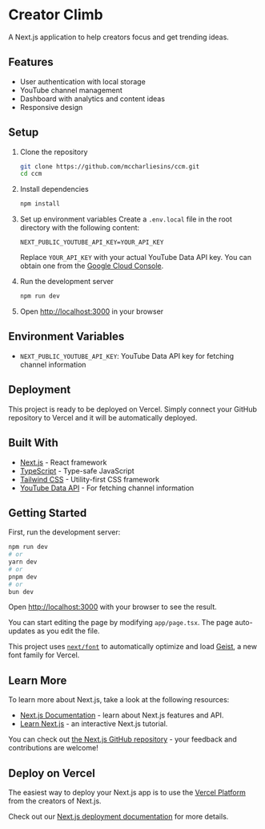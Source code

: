 # Creator Climb

A Next.js application to help creators focus and get trending ideas.

## Features

- User authentication with local storage
- YouTube channel management
- Dashboard with analytics and content ideas
- Responsive design

## Setup

1. Clone the repository

   ```bash
   git clone https://github.com/mccharliesins/ccm.git
   cd ccm
   ```

2. Install dependencies

   ```bash
   npm install
   ```

3. Set up environment variables
   Create a `.env.local` file in the root directory with the following content:

   ```
   NEXT_PUBLIC_YOUTUBE_API_KEY=YOUR_API_KEY
   ```

   Replace `YOUR_API_KEY` with your actual YouTube Data API key. You can obtain one from the [Google Cloud Console](https://console.cloud.google.com/).

4. Run the development server

   ```bash
   npm run dev
   ```

5. Open [http://localhost:3000](http://localhost:3000) in your browser

## Environment Variables

- `NEXT_PUBLIC_YOUTUBE_API_KEY`: YouTube Data API key for fetching channel information

## Deployment

This project is ready to be deployed on Vercel. Simply connect your GitHub repository to Vercel and it will be automatically deployed.

## Built With

- [Next.js](https://nextjs.org/) - React framework
- [TypeScript](https://www.typescriptlang.org/) - Type-safe JavaScript
- [Tailwind CSS](https://tailwindcss.com/) - Utility-first CSS framework
- [YouTube Data API](https://developers.google.com/youtube/v3) - For fetching channel information

## Getting Started

First, run the development server:

```bash
npm run dev
# or
yarn dev
# or
pnpm dev
# or
bun dev
```

Open [http://localhost:3000](http://localhost:3000) with your browser to see the result.

You can start editing the page by modifying `app/page.tsx`. The page auto-updates as you edit the file.

This project uses [`next/font`](https://nextjs.org/docs/app/building-your-application/optimizing/fonts) to automatically optimize and load [Geist](https://vercel.com/font), a new font family for Vercel.

## Learn More

To learn more about Next.js, take a look at the following resources:

- [Next.js Documentation](https://nextjs.org/docs) - learn about Next.js features and API.
- [Learn Next.js](https://nextjs.org/learn) - an interactive Next.js tutorial.

You can check out [the Next.js GitHub repository](https://github.com/vercel/next.js) - your feedback and contributions are welcome!

## Deploy on Vercel

The easiest way to deploy your Next.js app is to use the [Vercel Platform](https://vercel.com/new?utm_medium=default-template&filter=next.js&utm_source=create-next-app&utm_campaign=create-next-app-readme) from the creators of Next.js.

Check out our [Next.js deployment documentation](https://nextjs.org/docs/app/building-your-application/deploying) for more details.
